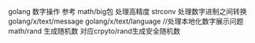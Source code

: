 
golang 数字操作
参考
 math/big包 处理高精度
 strconv 处理数字进制之间转换
 golang/x/text/message
 golang/x/text/language  //处理本地化数字展示问题
 math/rand 生成随机数 对应crpyto/rand生成安全随机数

